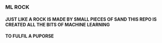 ### ML ROCK 


#### JUST LIKE A ROCK IS MADE BY SMALL PIECES OF SAND THIS REPO IS CREATED ALL THE BITS OF MACHINE LEARNING
#### TO FULFIL A PUPORSE 